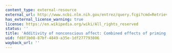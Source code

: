 ```yaml
---
content_type: external-resource
external_url: http://www.ncbi.nlm.nih.gov/entrez/query.fcgi?cmd=Retrieve&db=PubMed&dopt=Citation&list_uids=7473021
has_external_license_warning: true
license: https://en.wikipedia.org/wiki/All_rights_reserved
status: ''
title: 'Additivity of nonconscious affect: Combined effects of priming and exposure'
uid: fd8f1b08-87bf-4849-a35e-1df277793806
wayback_url: ''
---
```

